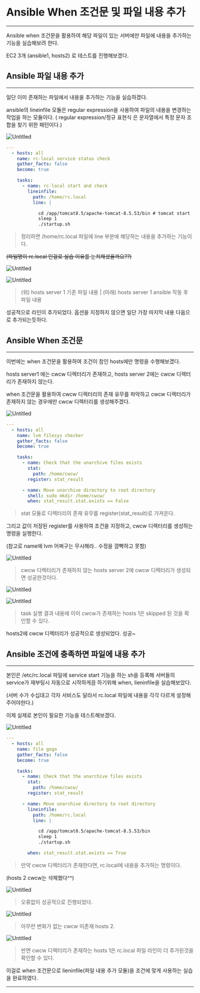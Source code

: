 # Ansible When 조건문 및 파일 내용 추가

---

Ansible when 조건문을 활용하여 해당 파일이 있는 서버에만 파일에 내용을 추가하는 기능을 실습해보려 한다.

EC2 3개 (ansible1, hosts2) 로 테스트를 진행해보겠다.

## Ansible 파일 내용 추가

---

일단 이미 존재하는 파일에서 내용을 추가하는 기능을 실습하겠다.

ansible의 lineinfile 모듈은 regular expression을 사용하여 파일의 내용을 변경하는 작업을 하는 모듈이다.
( regular expression/정규 표현식 은 문자열에서 특정 문자 조합을 찾기 위한 패턴이다.)

![Untitled](Ansible%20When%20%E1%84%8C%E1%85%A9%E1%84%80%E1%85%A5%E1%86%AB%E1%84%86%E1%85%AE%E1%86%AB%20%E1%84%86%E1%85%B5%E1%86%BE%20%E1%84%91%E1%85%A1%E1%84%8B%E1%85%B5%E1%86%AF%20%E1%84%82%E1%85%A2%E1%84%8B%E1%85%AD%E1%86%BC%20%E1%84%8E%E1%85%AE%E1%84%80%E1%85%A1%204d2908f0e19643d69a0bdf3ddb8160ea/Untitled.png)

```yaml
---
  - hosts: all
    name: rc-local service status check
    gather_facts: false
    become: true

    tasks:
      - name: rc-local start and check
        lineinfile:
          path: /home/rc.local
          line: |

            cd /app/tomcat8.5/apache-tomcat-8.5.53/bin # tomcat start
            sleep 1
            ./startup.sh
```

> 정리하면 /home/rc.local 파일에 line 부분에 해당하는 내용을 추가하는 기능이다.
> 

~~(파일명이 rc.local 인걸로 실습 이유를 눈치채셨을까요??)~~

![Untitled](Ansible%20When%20%E1%84%8C%E1%85%A9%E1%84%80%E1%85%A5%E1%86%AB%E1%84%86%E1%85%AE%E1%86%AB%20%E1%84%86%E1%85%B5%E1%86%BE%20%E1%84%91%E1%85%A1%E1%84%8B%E1%85%B5%E1%86%AF%20%E1%84%82%E1%85%A2%E1%84%8B%E1%85%AD%E1%86%BC%20%E1%84%8E%E1%85%AE%E1%84%80%E1%85%A1%204d2908f0e19643d69a0bdf3ddb8160ea/Untitled%201.png)

![Untitled](Ansible%20When%20%E1%84%8C%E1%85%A9%E1%84%80%E1%85%A5%E1%86%AB%E1%84%86%E1%85%AE%E1%86%AB%20%E1%84%86%E1%85%B5%E1%86%BE%20%E1%84%91%E1%85%A1%E1%84%8B%E1%85%B5%E1%86%AF%20%E1%84%82%E1%85%A2%E1%84%8B%E1%85%AD%E1%86%BC%20%E1%84%8E%E1%85%AE%E1%84%80%E1%85%A1%204d2908f0e19643d69a0bdf3ddb8160ea/Untitled%202.png)

> (위) hosts server 1 기존 파일 내용 | (아래) hosts server 1 ansible 작동 후 파일 내용
> 

성공적으로 라인이 추가되었다.
옵션을 지정하지 않으면 일단 가장 마지막 내용 다음으로 추가되는듯하다.

## Ansible When 조건문

---

이번에는 when 조건문을 활용하여 조건이 참인 hosts에만 명령을 수행해보겠다.

hosts server1 에는 cwcw 디렉터리가 존재하고, hosts server 2에는 cwcw 디렉터리가 존재하지 않는다.

when 조건문을 활용하여 cwcw 디렉터리의 존재 유무를 파악하고 cwcw 디렉터리가 존재하지 않는 경우에만 cwcw 디렉터리를 생성해주겠다.

![Untitled](Ansible%20When%20%E1%84%8C%E1%85%A9%E1%84%80%E1%85%A5%E1%86%AB%E1%84%86%E1%85%AE%E1%86%AB%20%E1%84%86%E1%85%B5%E1%86%BE%20%E1%84%91%E1%85%A1%E1%84%8B%E1%85%B5%E1%86%AF%20%E1%84%82%E1%85%A2%E1%84%8B%E1%85%AD%E1%86%BC%20%E1%84%8E%E1%85%AE%E1%84%80%E1%85%A1%204d2908f0e19643d69a0bdf3ddb8160ea/Untitled%203.png)

```yaml
---
  - hosts: all
    name: lvm filesys checker
    gather_facts: false
    become: true

    tasks:
      - name: Check that the unarchive files exists
        stat:
          path: /home/cwcw/
        register: stat_result

      - name: Move unarchive directory to root directory
        shell: sudo mkdir /home/cwcw/
        when: stat_result.stat.exists == False
```

> stat 모듈로 디렉터리의 존재 유무를 register(stat_result)로 가져온다.
> 

그리고 값이 저장된 register를 사용하여 조건을 지정하고, cwcw 디렉터리를 생성하는 명령을 실행한다.

(참고로 name에 lvm 어쩌구는 무시해라.. 수정을 깜빡하고 못함)

![Untitled](Ansible%20When%20%E1%84%8C%E1%85%A9%E1%84%80%E1%85%A5%E1%86%AB%E1%84%86%E1%85%AE%E1%86%AB%20%E1%84%86%E1%85%B5%E1%86%BE%20%E1%84%91%E1%85%A1%E1%84%8B%E1%85%B5%E1%86%AF%20%E1%84%82%E1%85%A2%E1%84%8B%E1%85%AD%E1%86%BC%20%E1%84%8E%E1%85%AE%E1%84%80%E1%85%A1%204d2908f0e19643d69a0bdf3ddb8160ea/Untitled%204.png)

> cwcw 디렉터리가 존재하지 않는 hosts server 2에 cwcw 디렉터리가 생성되면 성공한것이다.
> 

![Untitled](Ansible%20When%20%E1%84%8C%E1%85%A9%E1%84%80%E1%85%A5%E1%86%AB%E1%84%86%E1%85%AE%E1%86%AB%20%E1%84%86%E1%85%B5%E1%86%BE%20%E1%84%91%E1%85%A1%E1%84%8B%E1%85%B5%E1%86%AF%20%E1%84%82%E1%85%A2%E1%84%8B%E1%85%AD%E1%86%BC%20%E1%84%8E%E1%85%AE%E1%84%80%E1%85%A1%204d2908f0e19643d69a0bdf3ddb8160ea/Untitled%205.png)

![Untitled](Ansible%20When%20%E1%84%8C%E1%85%A9%E1%84%80%E1%85%A5%E1%86%AB%E1%84%86%E1%85%AE%E1%86%AB%20%E1%84%86%E1%85%B5%E1%86%BE%20%E1%84%91%E1%85%A1%E1%84%8B%E1%85%B5%E1%86%AF%20%E1%84%82%E1%85%A2%E1%84%8B%E1%85%AD%E1%86%BC%20%E1%84%8E%E1%85%AE%E1%84%80%E1%85%A1%204d2908f0e19643d69a0bdf3ddb8160ea/Untitled%206.png)

> task 실행 결과 내용에 이미 cwcw가 존재하는 hosts 1은 skipped 된 것을 확인할 수 있다.
> 

hosts2에 cwcw 디렉터리가 성공적으로 생성되었다. 성공~

## Ansible 조건에 충족하면 파일에 내용 추가

---

본인은  /etc/rc.local 파일에 service start 기능을 하는 sh을 등록해 서버들의 service가 재부팅시 자동으로 시작하게끔 하기위해 when, lieninfile을 실습해보았다.

(서버 수가 수십대고 각자 서비스도 달라서 rc.local 파일에 내용을 각각 다르게 설정해주어야한다.)

이제 실제로 본인이 필요한 기능을 테스트해보겠다.

![Untitled](Ansible%20When%20%E1%84%8C%E1%85%A9%E1%84%80%E1%85%A5%E1%86%AB%E1%84%86%E1%85%AE%E1%86%AB%20%E1%84%86%E1%85%B5%E1%86%BE%20%E1%84%91%E1%85%A1%E1%84%8B%E1%85%B5%E1%86%AF%20%E1%84%82%E1%85%A2%E1%84%8B%E1%85%AD%E1%86%BC%20%E1%84%8E%E1%85%AE%E1%84%80%E1%85%A1%204d2908f0e19643d69a0bdf3ddb8160ea/Untitled%207.png)

```yaml
---
  - hosts: all
    name: file gogo
    gather_facts: false
    become: true

    tasks:
      - name: Check that the unarchive files exists
        stat:
          path: /home/cwcw/
        register: stat_result

      - name: Move unarchive directory to root directory
        lineinfile:
          path: /home/rc.local
          line: |

            cd /app/tomcat8.5/apache-tomcat-8.5.53/bin
            sleep 1
            ./startup.sh

        when: stat_result.stat.exists == True
```

> 만약 cwcw 디렉터리가 존재한다면, rc.local에 내용을 추가하는 명령이다.
> 

(hosts 2 cwcw는 삭제했다^^)

![Untitled](Ansible%20When%20%E1%84%8C%E1%85%A9%E1%84%80%E1%85%A5%E1%86%AB%E1%84%86%E1%85%AE%E1%86%AB%20%E1%84%86%E1%85%B5%E1%86%BE%20%E1%84%91%E1%85%A1%E1%84%8B%E1%85%B5%E1%86%AF%20%E1%84%82%E1%85%A2%E1%84%8B%E1%85%AD%E1%86%BC%20%E1%84%8E%E1%85%AE%E1%84%80%E1%85%A1%204d2908f0e19643d69a0bdf3ddb8160ea/Untitled%208.png)

> 오류없이 성공적으로 진행되었다.
> 

![Untitled](Ansible%20When%20%E1%84%8C%E1%85%A9%E1%84%80%E1%85%A5%E1%86%AB%E1%84%86%E1%85%AE%E1%86%AB%20%E1%84%86%E1%85%B5%E1%86%BE%20%E1%84%91%E1%85%A1%E1%84%8B%E1%85%B5%E1%86%AF%20%E1%84%82%E1%85%A2%E1%84%8B%E1%85%AD%E1%86%BC%20%E1%84%8E%E1%85%AE%E1%84%80%E1%85%A1%204d2908f0e19643d69a0bdf3ddb8160ea/Untitled%209.png)

> 아무런 변화가 없는 cwcw 미존재 hosts 2.
> 

![Untitled](Ansible%20When%20%E1%84%8C%E1%85%A9%E1%84%80%E1%85%A5%E1%86%AB%E1%84%86%E1%85%AE%E1%86%AB%20%E1%84%86%E1%85%B5%E1%86%BE%20%E1%84%91%E1%85%A1%E1%84%8B%E1%85%B5%E1%86%AF%20%E1%84%82%E1%85%A2%E1%84%8B%E1%85%AD%E1%86%BC%20%E1%84%8E%E1%85%AE%E1%84%80%E1%85%A1%204d2908f0e19643d69a0bdf3ddb8160ea/Untitled%2010.png)

> 반면 cwcw 디렉터리가 존재하는 hosts 1은 rc.local 파일 라인이 더 추가된것을 확인할 수 있다.
> 

이걸로 when 조건문으로 lieninfile(파일 내용 추가 모듈)을 조건에 맞게 사용하는 실습을 완료하였다.

---